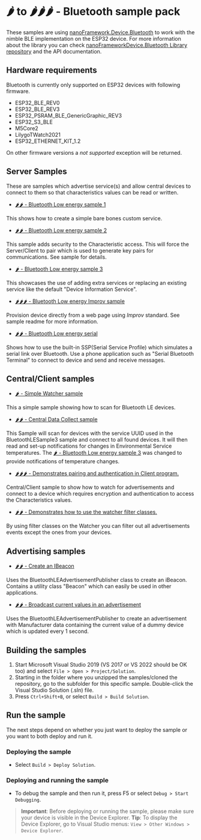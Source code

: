 # 🌶️ to 🌶️🌶️🌶️ - Bluetooth sample pack

These samples are using [nanoFramework.Device.Bluetooth](https://github.com/nanoframework/nanoFramework.Device.Bluetooth) to 
work with the nimble BLE implementation on the ESP32 device. 
For more information about the library you can check [nanoFrameworkDevice.Bluetooth Library repository](https://github.com/nanoframework/nanoFramework.Device.Bluetooth) and the API documentation.

## Hardware requirements

Bluetooth is currently only supported on ESP32 devices with following firmware.

- ESP32_BLE_REV0
- ESP32_BLE_REV3
- ESP32_PSRAM_BLE_GenericGraphic_REV3
- ESP32_S3_BLE
- M5Core2
- LilygoTWatch2021
- ESP32_ETHERNET_KIT_1.2

On other firmware versions a *not supported* exception will be returned.

## Server Samples

These are samples which advertise service(s) and allow central devices to connect to them so that characteristics values can be read or written.

- [🌶️🌶️ -  Bluetooth Low energy sample 1](BluetoothLESample1)

This shows how to create a simple bare bones custom service.

- [🌶️🌶️ -  Bluetooth Low energy sample 2](BluetoothLESample2)

This sample adds security to the Characteristic access. This will force the Server/Client to pair which is 
used to generate key pairs for communications. See sample for details.

- [🌶️ -  Bluetooth Low energy sample 3](BluetoothLESample3)

This showcases the use of adding extra services or replacing an existing service like the default "Device Information Service".

- [🌶️🌶️🌶️ -  Bluetooth Low energy Improv sample](ImprovWifi)

Provision device directly from a web page using *Improv* standard.
See sample readme for more information.

- [🌶️🌶️ -  Bluetooth Low energy serial](BluetoothLESerial)

Shows how to use the built-in SSP(Serial Service Profile) which simulates a serial link over Bluetooth. Use a phone application
such as "Serial Bluetooth Terminal" to connect to device and send and receive messages.

## Central/Client samples

- [🌶️ -  Simple Watcher sample](Central1)

This a simple sample showing how to scan for Bluetooth LE devices.

- [🌶️🌶️ -  Central Data Collect sample](Central2)

This Sample will scan for devices with the service UUID used in the BluetoothLESample3 sample and connect to all found devices.
It will then read and set-up notifications for changes in Environmental Service temperatures. The [🌶️ -  Bluetooth Low energy sample 3](BluetoothLESample3) was changed to provide notifications of temperature changes.

- [🌶️🌶️🌶️ -  Demonstrates pairing and authentication in Client program.](Central3) 

Central/Client sample to show how to watch for advertisements and connect to a device which requires encryption and 
authentication to access the Characteristics values.

- [🌶️🌶️ -  Demonstrates how to use the watcher filter classes.](WatcherFilters)

By using filter classes on the Watcher you can filter out all advertisements events except the ones from your devices.

## Advertising samples

- [🌶️🌶️ -  Create an IBeacon](BluetoothBeacon)

Uses the BluetoothLEAdvertisementPublisher class to create an iBeacon. Contains a utility class "Beacon" which can easily be used in other applications.

- [🌶️🌶️ -  Broadcast current values in an advertisement](BroadcastValues)

Uses the BluetoothLEAdvertisementPublisher to create an advertisement with Manufacturer data containing the current value
of a dummy device which is updated every 1 second.

## Building the samples

1. Start Microsoft Visual Studio 2019 (VS 2017 or VS 2022 should be OK too) and select `File > Open > Project/Solution`.
1. Starting in the folder where you unzipped the samples/cloned the repository, go to the subfolder for this specific sample. Double-click the Visual Studio Solution (.sln) file.
1. Press `Ctrl+Shift+B`, or select `Build > Build Solution`.

## Run the sample

The next steps depend on whether you just want to deploy the sample or you want to both deploy and run it.

### Deploying the sample

- Select `Build > Deploy Solution`.

### Deploying and running the sample

- To debug the sample and then run it, press F5 or select `Debug > Start Debugging`.

> **Important**: Before deploying or running the sample, please make sure your device is visible in the Device Explorer.
> **Tip**: To display the Device Explorer, go to Visual Studio menus: `View > Other Windows > Device Explorer`.
